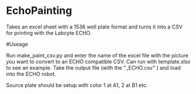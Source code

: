 # EchoPainting

Takes an excel sheet with a 1536 well plate format and turns it into a CSV for printing with the Labcyte ECHO. 

#Useage

Run make_paint_csv.py and enter the name of the excel file with the picture you want to convert to an ECHO compatible CSV. Can run with template.xlsx to see an example. Take the output file (with the "_ECHO.csv" ) and load into the ECHO robot. 

Source plate should be setup with color 1 at A1, 2 at B1 etc. 
